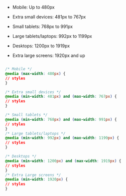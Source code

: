 - Mobile: Up to 480px

- Extra small devices: 481px to 767px

- Small tablets: 768px to 991px

- Large tablets/laptops: 992px to 1199px

- Desktops: 1200px to 1919px

- Extra large screens: 1920px and up
```css

/* Mobile */
@media (max-width: 480px) {
// styles
}

/* Extra small devices */
@media (min-width: 481px) and (max-width: 767px) {
// styles
}

/* Small tablets */
@media (min-width: 768px) and (max-width: 991px) {
// styles
}
/* Large tablets/laptops */
@media (min-width: 992px) and (max-width: 1199px) {
// styles
}

/* Desktops */
@media (min-width: 1200px) and (max-width: 1919px) {
// styles
}
/* Extra Large screens */
@media (min-width: 1920px) {
// styles
}

```
